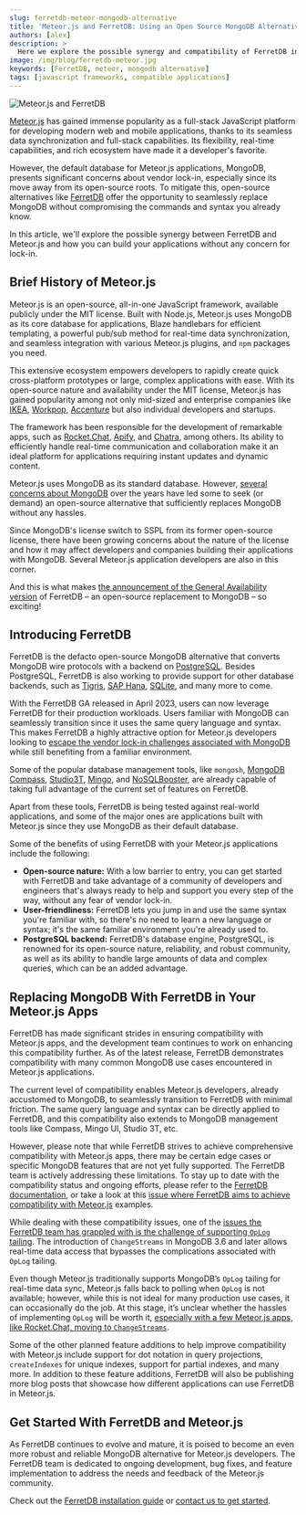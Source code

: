```yaml
---
slug: ferretdb-meteor-mongodb-alternative
title: 'Meteor.js and FerretDB: Using an Open Source MongoDB Alternative for Your Meteor.js Apps'
authors: [alex]
description: >
  Here we explore the possible synergy and compatibility of FerretDB in Meteor.js and how you can build your applications without any concern for vendor lock-in.
image: /img/blog/ferretdb-meteor.jpg
keywords: [FerretDB, meteor, mongodb alternative]
tags: [javascript frameworks, compatible applications]
---
```


![Meteor.js and FerretDB](/img/blog/ferretdb-meteor.jpg)

[Meteor.js](https://www.meteor.com/) has gained immense popularity as a full-stack JavaScript platform for developing modern web and mobile applications, thanks to its seamless data synchronization and full-stack capabilities.
Its flexibility, real-time capabilities, and rich ecosystem have made it a developer's favorite.

<!--truncate-->

However, the default database for Meteor.js applications, MongoDB, presents significant concerns about vendor lock-in, especially since its move away from its open-source roots.
To mitigate this, open-source alternatives like [FerretDB](https://www.ferretdb.io/) offer the opportunity to seamlessly replace MongoDB without compromising the commands and syntax you already know.

In this article, we'll explore the possible synergy between FerretDB and Meteor.js and how you can build your applications without any concern for lock-in.

## Brief History of Meteor.js

Meteor.js is an open-source, all-in-one JavaScript framework, available publicly under the MIT license.
Built with Node.js, Meteor.js uses MongoDB as its core database for applications, Blaze handlebars for efficient templating, a powerful pub/sub method for real-time data synchronization, and seamless integration with various Meteor.js plugins, and `npm` packages you need.

This extensive ecosystem empowers developers to rapidly create quick cross-platform prototypes or large, complex applications with ease.
With its open-source nature and availability under the MIT license, Meteor.js has gained popularity among not only mid-sized and enterprise companies like [IKEA](https://www.ikea.com/), [Workpop](https://www.betterteam.com/workpop), [Accenture](https://www.accenture.com/us-en) but also individual developers and startups.

The framework has been responsible for the development of remarkable apps, such as [Rocket.Chat](https://rocket.chat/), [Apify](https://apify.com/), and [Chatra](https://chatra.com/), among others.
Its ability to efficiently handle real-time communication and collaboration make it an ideal platform for applications requiring instant updates and dynamic content.

Meteor.js uses MongoDB as its standard database.
However, [several concerns about MongoDB](https://blog.ferretdb.io/open-source-is-in-danger/) over the years have led some to seek (or demand) an open-source alternative that sufficiently replaces MongoDB without any hassles.

Since MongoDB's license switch to SSPL from its former open-source license, there have been growing concerns about the nature of the license and how it may affect developers and companies building their applications with MongoDB.
Several Meteor.js application developers are also in this corner.

And this is what makes [the announcement of the General Availability version](https://blog.ferretdb.io/ferretdb-1-0-ga-opensource-mongodb-alternative/) of FerretDB – an open-source replacement to MongoDB – so exciting!

## Introducing FerretDB

FerretDB is the defacto open-source MongoDB alternative that converts MongoDB wire protocols with a backend on [PostgreSQL](https://www.postgresql.org/).
Besides PostgreSQL, FerretDB is also working to provide support for other database backends, such as [Tigris](https://www.tigrisdata.com/), [SAP Hana](https://www.sap.com/africa/products/technology-platform/hana.html), [SQLite](https://sqlite.org/), and many more to come.

With the FerretDB GA released in April 2023, users can now leverage FerretDB for their production workloads.
Users familiar with MongoDB can seamlessly transition since it uses the same query language and syntax.
This makes FerretDB a highly attractive option for Meteor.js developers looking to [escape the vendor lock-in challenges associated with MongoDB](https://blog.ferretdb.io/5-ways-to-avoid-database-vendor-lock-in/) while still benefiting from a familiar environment.

Some of the popular database management tools, like `mongosh`, [MongoDB Compass](https://www.mongodb.com/products/compass), [Studio3T](https://studio3t.com/), [Mingo](https://mingo.io/), and [NoSQLBooster](https://nosqlbooster.com/), are already capable of taking full advantage of the current set of features on FerretDB.

Apart from these tools, FerretDB is being tested against real-world applications, and some of the major ones are applications built with Meteor.js since they use MongoDB as their default database.

Some of the benefits of using FerretDB with your Meteor.js applications include the following:

- **Open-source nature:** With a low barrier to entry, you can get started with FerretDB and take advantage of a community of developers and engineers that's always ready to help and support you every step of the way, without any fear of vendor lock-in.
- **User-friendliness:** FerretDB lets you jump in and use the same syntax you're familiar with, so there's no need to learn a new language or syntax; it's the same familiar environment you're already used to.
- **PostgreSQL backend:** FerretDB's database engine, PostgreSQL, is renowned for its open-source nature, reliability, and robust community, as well as its ability to handle large amounts of data and complex queries, which can be an added advantage.

## Replacing MongoDB With FerretDB in Your Meteor.js Apps

FerretDB has made significant strides in ensuring compatibility with Meteor.js apps, and the development team continues to work on enhancing this compatibility further.
As of the latest release, FerretDB demonstrates compatibility with many common MongoDB use cases encountered in Meteor.js applications.

The current level of compatibility enables Meteor.js developers, already accustomed to MongoDB, to seamlessly transition to FerretDB with minimal friction.
The same query language and syntax can be directly applied to FerretDB, and this compatibility also extends to MongoDB management tools like Compass, Mingo UI, Studio 3T, etc.

However, please note that while FerretDB strives to achieve comprehensive compatibility with Meteor.js apps, there may be certain edge cases or specific MongoDB features that are not yet fully supported.
The FerretDB team is actively addressing these limitations.
To stay up to date with the compatibility status and ongoing efforts, please refer to the [FerretDB documentation](https://docs.ferretdb.io/reference/supported-commands/), or take a look at this [issue where FerretDB aims to achieve compatibility with Meteor.js](https://github.com/FerretDB/FerretDB/issues/2414) examples.

While dealing with these compatibility issues, one of the [issues the FerretDB team has grappled with is the challenge of supporting `OpLog` tailing](https://github.com/meteor/meteor/discussions/12150).
The introduction of `ChangeStreams` in MongoDB 3.6 and later allows real-time data access that bypasses the complications associated with `OpLog` tailing.

Even though Meteor.js traditionally supports MongoDB’s `OpLog` tailing for real-time data sync, Meteor.js falls back to polling when `OpLog` is not available; however, while this is not ideal for many production use cases, it can occasionally do the job.
At this stage, it’s unclear whether the hassles of implementing `OpLog` will be worth it, [especially with a few Meteor.js apps, like Rocket.Chat, moving to `ChangeStreams`](https://github.com/FerretDB/FerretDB/issues/1993#issuecomment-1518978149).

Some of the other planned feature additions to help improve compatibility with Meteor.js include support for dot notation in query projections, `createIndexes` for unique indexes, support for partial indexes, and many more.
In addition to these feature additions, FerretDB will also be publishing more blog posts that showcase how different applications can use FerretDB in Meteor.js.

## Get Started With FerretDB and Meteor.js

As FerretDB continues to evolve and mature, it is poised to become an even more robust and reliable MongoDB alternative for Meteor.js developers.
The FerretDB team is dedicated to ongoing development, bug fixes, and feature implementation to address the needs and feedback of the Meteor.js community.

Check out the [FerretDB installation guide](https://docs.ferretdb.io/quickstart-guide/) or [contact us to get started](https://docs.ferretdb.io/#community).
